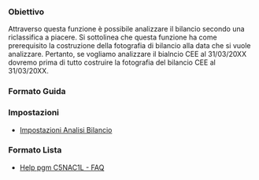 ### Obiettivo

Attraverso questa funzione è possibile analizzare il bilancio secondo una riclassifica a piacere.
Si sottolinea che questa funzione ha come prerequisito la costruzione della fotografia di bilancio alla data che si vuole analizzare. Pertanto, se vogliamo analizzare il bialncio CEE al 31/03/20XX dovremo prima di tutto costruire la fotografia del bilancio CEE al 31/03/20XX.

### Formato Guida

### Impostazioni
- [Impostazioni Analisi Bilancio](Sorgenti/DOC/OJ/PGM/C5NAC11)

### Formato Lista
- [Help pgm C5NAC1L - FAQ](Sorgenti/DOC/OJ/PGM/C5NAC1LF)
